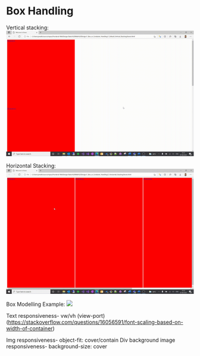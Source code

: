 # Box Handling

Vertical stacking:
![](https://github.com/Avenge-PRC777/Frontend-WebDesign/blob/main/Static%20Web%20Design/1_Box_or_Container_Handling/GIFs/vertstackgif.gif)

Horizontal Stacking:
![](https://github.com/Avenge-PRC777/Frontend-WebDesign/blob/main/Static%20Web%20Design/1_Box_or_Container_Handling/GIFs/horstackgif.gif)

Box Modelling Example:
![](https://github.com/Avenge-PRC777/Frontend-WebDesign/blob/main/Static%20Web%20Design/1_Box_or_Container_Handling/GIFs/boxmodelgif.gif)

Text responsiveness- vw/vh (view-port) (https://stackoverflow.com/questions/16056591/font-scaling-based-on-width-of-container)

Img responsiveness- object-fit: cover/contain
Div background image responsiveness- background-size: cover


